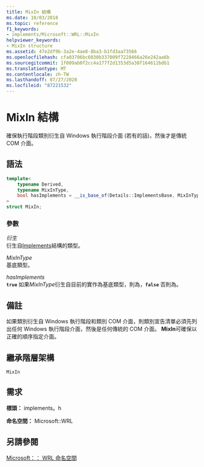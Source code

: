 ```yaml
---
title: MixIn 結構
ms.date: 10/03/2018
ms.topic: reference
f1_keywords:
- implements/Microsoft::WRL::MixIn
helpviewer_keywords:
- MixIn structure
ms.assetid: 47e2df9b-3a2e-4ae8-8ba3-b1fd3aa73566
ms.openlocfilehash: cfa03706bc6030b337009f7228466a26e242aa6b
ms.sourcegitcommit: 1f009ab0f2cc4a177f2d1353d5a38f164612bdb1
ms.translationtype: MT
ms.contentlocale: zh-TW
ms.lasthandoff: 07/27/2020
ms.locfileid: "87221532"
---
```

# <a name="mixin-structure"></a>MixIn 結構

確保執行階段類別衍生自 Windows 執行階段介面 (若有的話)，然後才是傳統 COM 介面。

## <a name="syntax"></a>語法

```cpp
template<
    typename Derived,
    typename MixInType,
    bool hasImplements = __is_base_of(Details::ImplementsBase, MixInType)
>
struct MixIn;
```

### <a name="parameters"></a>參數

*衍生*<br/>
衍生自[Implements](implements-structure.md)結構的類型。

*MixInType*<br/>
基底類型。

*hasImplements*<br/>
**`true`** 如果*MixInType*衍生自目前的實作為基底類型，則為，**`false`** 否則為。

## <a name="remarks"></a>備註

如果類別衍生自 Windows 執行階段和類別 COM 介面，則類別宣告清單必須先列出任何 Windows 執行階段介面，然後是任何傳統的 COM 介面。 **MixIn**可確保以正確的順序指定介面。

## <a name="inheritance-hierarchy"></a>繼承階層架構

`MixIn`

## <a name="requirements"></a>需求

**標頭：** implements。h

**命名空間：** Microsoft::WRL

## <a name="see-also"></a>另請參閱

[Microsoft：： WRL 命名空間](microsoft-wrl-namespace.md)
